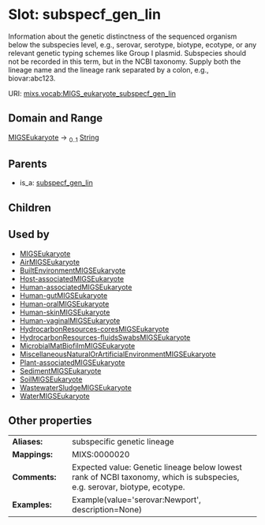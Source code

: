 
# Slot: subspecf_gen_lin


Information about the genetic distinctness of the sequenced organism below the subspecies level, e.g., serovar, serotype, biotype, ecotype, or any relevant genetic typing schemes like Group I plasmid. Subspecies should not be recorded in this term, but in the NCBI taxonomy. Supply both the lineage name and the lineage rank separated by a colon, e.g., biovar:abc123.

URI: [mixs.vocab:MIGS_eukaryote_subspecf_gen_lin](https://w3id.org/mixs/vocab/MIGS_eukaryote_subspecf_gen_lin)


## Domain and Range

[MIGSEukaryote](MIGSEukaryote.md) &#8594;  <sub>0..1</sub> [String](types/String.md)

## Parents

 *  is_a: [subspecf_gen_lin](subspecf_gen_lin.md)

## Children


## Used by

 * [MIGSEukaryote](MIGSEukaryote.md)
 * [AirMIGSEukaryote](AirMIGSEukaryote.md)
 * [BuiltEnvironmentMIGSEukaryote](BuiltEnvironmentMIGSEukaryote.md)
 * [Host-associatedMIGSEukaryote](Host-associatedMIGSEukaryote.md)
 * [Human-associatedMIGSEukaryote](Human-associatedMIGSEukaryote.md)
 * [Human-gutMIGSEukaryote](Human-gutMIGSEukaryote.md)
 * [Human-oralMIGSEukaryote](Human-oralMIGSEukaryote.md)
 * [Human-skinMIGSEukaryote](Human-skinMIGSEukaryote.md)
 * [Human-vaginalMIGSEukaryote](Human-vaginalMIGSEukaryote.md)
 * [HydrocarbonResources-coresMIGSEukaryote](HydrocarbonResources-coresMIGSEukaryote.md)
 * [HydrocarbonResources-fluidsSwabsMIGSEukaryote](HydrocarbonResources-fluidsSwabsMIGSEukaryote.md)
 * [MicrobialMatBiofilmMIGSEukaryote](MicrobialMatBiofilmMIGSEukaryote.md)
 * [MiscellaneousNaturalOrArtificialEnvironmentMIGSEukaryote](MiscellaneousNaturalOrArtificialEnvironmentMIGSEukaryote.md)
 * [Plant-associatedMIGSEukaryote](Plant-associatedMIGSEukaryote.md)
 * [SedimentMIGSEukaryote](SedimentMIGSEukaryote.md)
 * [SoilMIGSEukaryote](SoilMIGSEukaryote.md)
 * [WastewaterSludgeMIGSEukaryote](WastewaterSludgeMIGSEukaryote.md)
 * [WaterMIGSEukaryote](WaterMIGSEukaryote.md)

## Other properties

|  |  |  |
| --- | --- | --- |
| **Aliases:** | | subspecific genetic lineage |
| **Mappings:** | | MIXS:0000020 |
| **Comments:** | | Expected value: Genetic lineage below lowest rank of NCBI taxonomy, which is subspecies, e.g. serovar, biotype, ecotype. |
| **Examples:** | | Example(value='serovar:Newport', description=None) |

